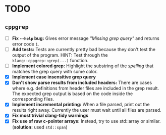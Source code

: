 # TODO

## `cppgrep`
- [ ] **Fix `--help` bug:** Gives error message *"Missing grep query"* and returns error code `1`.
- [ ] **Add tests:** Tests are currently pretty bad because they don't test the output of the program. HINT: Test
      through the `klang::cppgrep::grep(...)` function.
- [ ] **Implement colored grep:** Highlight the substring of the *spelling* that matches the grep query with some color.
- [x] **Implement case insensitive grep query**
- [x] **Don't show parse results from included headers:** There are cases where e.g. definitions from header files are
      included in the grep result. The expected grep output is based on the code inside the corresponding files.
- [x] **Implement incremental printing:** When a file parsed, print out the results right away. Currently the user must
      wait until all files are parsed.
- [x] **Fix most trivial clang-tidy warnings**
- [x] **Fix use of raw c-pointer arrays:** Instead, try to use std::array or similar. (**solution:** used `std::span`)
